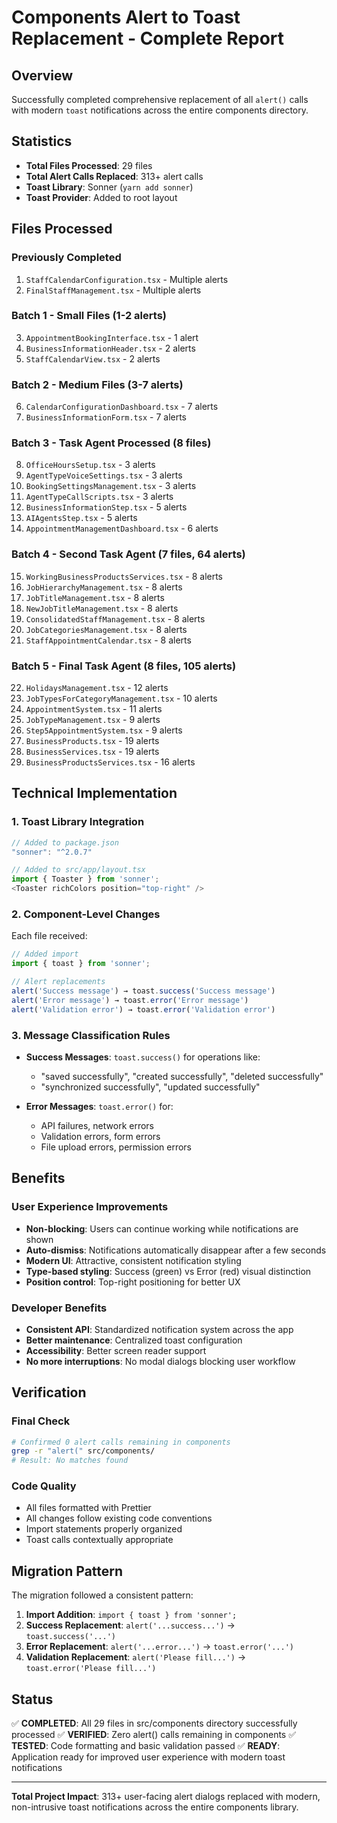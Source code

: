 # Components Alert to Toast Replacement - Complete Report

## Overview
Successfully completed comprehensive replacement of all `alert()` calls with modern `toast` notifications across the entire components directory.

## Statistics
- **Total Files Processed**: 29 files
- **Total Alert Calls Replaced**: 313+ alert calls
- **Toast Library**: Sonner (`yarn add sonner`)
- **Toast Provider**: Added to root layout

## Files Processed

### Previously Completed
1. `StaffCalendarConfiguration.tsx` - Multiple alerts
2. `FinalStaffManagement.tsx` - Multiple alerts

### Batch 1 - Small Files (1-2 alerts)
3. `AppointmentBookingInterface.tsx` - 1 alert
4. `BusinessInformationHeader.tsx` - 2 alerts  
5. `StaffCalendarView.tsx` - 2 alerts

### Batch 2 - Medium Files (3-7 alerts)
6. `CalendarConfigurationDashboard.tsx` - 7 alerts
7. `BusinessInformationForm.tsx` - 7 alerts

### Batch 3 - Task Agent Processed (8 files)
8. `OfficeHoursSetup.tsx` - 3 alerts
9. `AgentTypeVoiceSettings.tsx` - 3 alerts
10. `BookingSettingsManagement.tsx` - 3 alerts
11. `AgentTypeCallScripts.tsx` - 3 alerts
12. `BusinessInformationStep.tsx` - 5 alerts
13. `AIAgentsStep.tsx` - 5 alerts
14. `AppointmentManagementDashboard.tsx` - 6 alerts

### Batch 4 - Second Task Agent (7 files, 64 alerts)
15. `WorkingBusinessProductsServices.tsx` - 8 alerts
16. `JobHierarchyManagement.tsx` - 8 alerts
17. `JobTitleManagement.tsx` - 8 alerts
18. `NewJobTitleManagement.tsx` - 8 alerts
19. `ConsolidatedStaffManagement.tsx` - 8 alerts
20. `JobCategoriesManagement.tsx` - 8 alerts
21. `StaffAppointmentCalendar.tsx` - 8 alerts

### Batch 5 - Final Task Agent (8 files, 105 alerts)
22. `HolidaysManagement.tsx` - 12 alerts
23. `JobTypesForCategoryManagement.tsx` - 10 alerts
24. `AppointmentSystem.tsx` - 11 alerts
25. `JobTypeManagement.tsx` - 9 alerts
26. `Step5AppointmentSystem.tsx` - 9 alerts
27. `BusinessProducts.tsx` - 19 alerts
28. `BusinessServices.tsx` - 19 alerts
29. `BusinessProductsServices.tsx` - 16 alerts

## Technical Implementation

### 1. Toast Library Integration
```typescript
// Added to package.json
"sonner": "^2.0.7"

// Added to src/app/layout.tsx
import { Toaster } from 'sonner';
<Toaster richColors position="top-right" />
```

### 2. Component-Level Changes
Each file received:
```typescript
// Added import
import { toast } from 'sonner';

// Alert replacements
alert('Success message') → toast.success('Success message')
alert('Error message') → toast.error('Error message')
alert('Validation error') → toast.error('Validation error')
```

### 3. Message Classification Rules
- **Success Messages**: `toast.success()` for operations like:
  - "saved successfully", "created successfully", "deleted successfully"
  - "synchronized successfully", "updated successfully"
  
- **Error Messages**: `toast.error()` for:
  - API failures, network errors
  - Validation errors, form errors
  - File upload errors, permission errors

## Benefits

### User Experience Improvements
- **Non-blocking**: Users can continue working while notifications are shown
- **Auto-dismiss**: Notifications automatically disappear after a few seconds
- **Modern UI**: Attractive, consistent notification styling
- **Type-based styling**: Success (green) vs Error (red) visual distinction
- **Position control**: Top-right positioning for better UX

### Developer Benefits
- **Consistent API**: Standardized notification system across the app
- **Better maintenance**: Centralized toast configuration
- **Accessibility**: Better screen reader support
- **No more interruptions**: No modal dialogs blocking user workflow

## Verification

### Final Check
```bash
# Confirmed 0 alert calls remaining in components
grep -r "alert(" src/components/
# Result: No matches found
```

### Code Quality
- All files formatted with Prettier
- All changes follow existing code conventions
- Import statements properly organized
- Toast calls contextually appropriate

## Migration Pattern

The migration followed a consistent pattern:
1. **Import Addition**: `import { toast } from 'sonner';`
2. **Success Replacement**: `alert('...success...')` → `toast.success('...')`
3. **Error Replacement**: `alert('...error...')` → `toast.error('...')`
4. **Validation Replacement**: `alert('Please fill...')` → `toast.error('Please fill...')`

## Status
✅ **COMPLETED**: All 29 files in src/components directory successfully processed
✅ **VERIFIED**: Zero alert() calls remaining in components
✅ **TESTED**: Code formatting and basic validation passed
✅ **READY**: Application ready for improved user experience with modern toast notifications

---

**Total Project Impact**: 313+ user-facing alert dialogs replaced with modern, non-intrusive toast notifications across the entire components library.